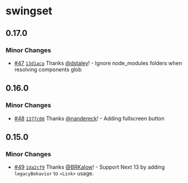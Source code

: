 # swingset

## 0.17.0

### Minor Changes

- [#47](https://github.com/hashicorp/swingset/pull/47) [`13d1aca`](https://github.com/hashicorp/swingset/commit/13d1aca561a22852b83dbc5c8448d7c554772869) Thanks [@dstaley](https://github.com/dstaley)! - Ignore node_modules folders when resolving components glob

## 0.16.0

### Minor Changes

- [#48](https://github.com/hashicorp/swingset/pull/48) [`1377c06`](https://github.com/hashicorp/swingset/commit/1377c065d56de0e7f9ce3d43dfbe408401c6b7a0) Thanks [@nandereck](https://github.com/nandereck)! - Adding fullscreen button

## 0.15.0

### Minor Changes

- [#49](https://github.com/hashicorp/swingset/pull/49) [`1da2cf9`](https://github.com/hashicorp/swingset/commit/1da2cf9431b110cdcd42f59ca45cfed11d4c8155) Thanks [@BRKalow](https://github.com/BRKalow)! - Support Next 13 by adding `legacyBehavior` to `<Link>` usage.
